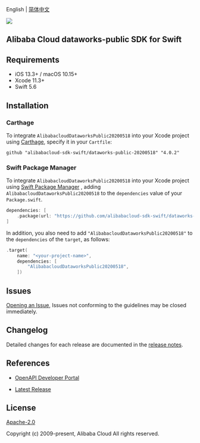 English | [简体中文](README-CN.md)

![](https://aliyunsdk-pages.alicdn.com/icons/AlibabaCloud.svg)

## Alibaba Cloud dataworks-public SDK for Swift

## Requirements

- iOS 13.3+ / macOS 10.15+
- Xcode 11.3+
- Swift 5.6

## Installation

### Carthage

To integrate `AlibabacloudDataworksPublic20200518` into your Xcode project using [Carthage](https://github.com/Carthage/Carthage), specify it in your `Cartfile`:

```ogdl
github "alibabacloud-sdk-swift/dataworks-public-20200518" "4.0.2"
```

### Swift Package Manager

To integrate `AlibabacloudDataworksPublic20200518` into your Xcode project using [Swift Package Manager](https://swift.org/package-manager/) , adding `AlibabacloudDataworksPublic20200518` to the `dependencies` value of your `Package.swift`.

```swift
dependencies: [
    .package(url: "https://github.com/alibabacloud-sdk-swift/dataworks-public-20200518.git", from: "4.0.2")
]
```

In addition, you also need to add `"AlibabacloudDataworksPublic20200518"` to the `dependencies` of the `target`, as follows:

```swift
.target(
    name: "<your-project-name>",
    dependencies: [
        "AlibabacloudDataworksPublic20200518",
    ])
```

## Issues

[Opening an Issue](https://github.com/alibabacloud-sdk-swift/dataworks-public-20200518/issues/new), Issues not conforming to the guidelines may be closed immediately.

## Changelog

Detailed changes for each release are documented in the [release notes](./ChangeLog.txt).

## References

* [OpenAPI Developer Portal](https://next.api.alibabacloud.com/home)
- [Latest Release](https://github.com/alibabacloud-sdk-swift/dataworks-public-20200518)

## License

[Apache-2.0](http://www.apache.org/licenses/LICENSE-2.0)

Copyright (c) 2009-present, Alibaba Cloud All rights reserved.
